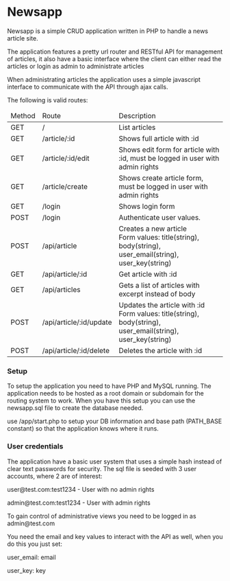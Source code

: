 <h1>Newsapp</h1>
<p>Newsapp is a simple CRUD application written in PHP to handle a news article site.</p>
<p>The application features a pretty url router and RESTful API for management of articles, it also have a basic interface where the client can either read the articles or login as admin to administrate articles</p>
<p>When administrating articles the application uses a simple javascript interface to communicate with the API through ajax calls.</p>
<p>The following is valid routes: </p>
<table>
	<thead>
		<tr>
			<td>
				Method
			</td>
			<td>
				Route
			</td>
			<td>
				Description
			</td>
		</tr>
	</thead>
	<tbody>
		<tr>
			<td>
				GET
			</td>
			<td>
				/
			</td>
			<td>
				List articles
			</td>
		</tr>
		<tr>
			<td>
				GET
			</td>
			<td>
				/article/:id
			</td>
			<td>
				Shows full article with :id
			</td>
		</tr>
		<tr>
			<td>
				GET
			</td>
			<td>
				/article/:id/edit
			</td>
			<td>
				Shows edit form for article with :id, must be logged in user with admin rights
			</td>
		</tr>
		<tr>
			<td>
				GET
			</td>
			<td>
				/article/create
			</td>
			<td>
				Shows create article form, must be logged in user with admin rights
			</td>
		</tr>
		<tr>
			<td>
				GET
			</td>
			<td>
				/login
			</td>
			<td>
				Shows login form
			</td>
		</tr>
		<tr>
			<td>
				POST
			</td>
			<td>
				/login
			</td>
			<td>
				Authenticate user values.
			</td>
		</tr>
		<tr>
			<td>
				POST
			</td>
			<td>
				/api/article
			</td>
			<td>
				Creates a new article<br>
				Form values: title(string), body(string), user_email(string), user_key(string)
			</td>
		</tr>
		<tr>
			<td>
				GET
			</td>
			<td>
				/api/article/:id
			</td>
			<td>
				Get article with :id
			</td>
		</tr>
		<tr>
			<td>
				GET
			</td>
			<td>
				/api/articles
			</td>
			<td>
				Gets a list of articles with excerpt instead of body
			</td>
		</tr>
		<tr>
			<td>
				POST
			</td>
			<td>
				/api/article/:id/update
			</td>
			<td>
				Updates the article with :id<br>
				Form values: title(string), body(string), user_email(string), user_key(string)
			</td>
		</tr>
		<tr>
			<td>
				POST
			</td>
			<td>
				/api/article/:id/delete
			</td>
			<td>
				Deletes the article with :id
			</td>
		</tr>
	</tbody>
</table>

<h3>Setup</h3>
<p>To setup the application you need to have PHP and MySQL running. The application needs to be hosted as a root domain or subdomain for the routing system to work. When you have this setup you can use the newsapp.sql file to create the database needed.</p>
<p>use /app/start.php to setup your DB information and base path (PATH_BASE constant) so that the application knows where it runs.</p>

<h3>User credentials</h3>
<p>The application have a basic user system that uses a simple hash instead of clear text passwords for security. The sql file is seeded with 3 user accounts, where 2 are of interest:</p>
<p>user@test.com:test1234 - User with no admin rights</p>
<p>admin@test.com:test1234 - User with admin rights</p>

<p>To gain control of administrative views you need to be logged in as admin@test.com</p>
<p>You need the email and key values to interact with the API as well, when you do this you just set:</p>
<p>user_email: email</p>
<p>user_key: key</p>